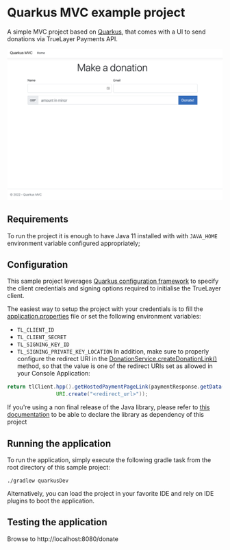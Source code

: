 # Quarkus MVC example project

A simple MVC project based on [Quarkus](https://quarkus.io), that comes with a UI to send donations via TrueLayer Payments API.

![home](./home.png)


## Requirements

To run the project it is enough to have Java 11 installed with  with `JAVA_HOME` environment variable configured appropriately;

## Configuration

This sample project leverages [Quarkus configuration framework](https://quarkus.io/guides/config) to specify the client 
credentials and signing options required to initialise the TrueLayer client.

The easiest way to setup the project with your credentials is to fill the [application.properties](./src/main/resources/application.properties) file or
set the following environment variables: 
- `TL_CLIENT_ID`
- `TL_CLIENT_SECRET`
- `TL_SIGNING_KEY_ID`
- `TL_SIGNING_PRIVATE_KEY_LOCATION`
In addition, make sure to properly configure the redirect URI in the [DonationService.createDonationLink()](./src/main/java/com/truelayer/quarkusmvc/services/DonationService.java#L71) method, so that the value is one of the redirect URIs set as allowed in your Console Application:
```java
return tlClient.hpp().getHostedPaymentPageLink(paymentResponse.getData().getId(), paymentResponse.getData().getResourceToken(),
                URI.create("<redirect_url>"));
```

If you're using a non final release of the Java library, please refer to [this 
documentation](https://github.com/TrueLayer/truelayer-java#unstable-releases) to be able to declare the library as dependency of this project

## Running the application

To run the application, simply execute the following gradle task from the root directory of this sample project: 

```shell
./gradlew quarkusDev
```

Alternatively, you can load the project in your favorite IDE and rely on IDE plugins to boot the application.

## Testing the application

Browse to http://localhost:8080/donate
